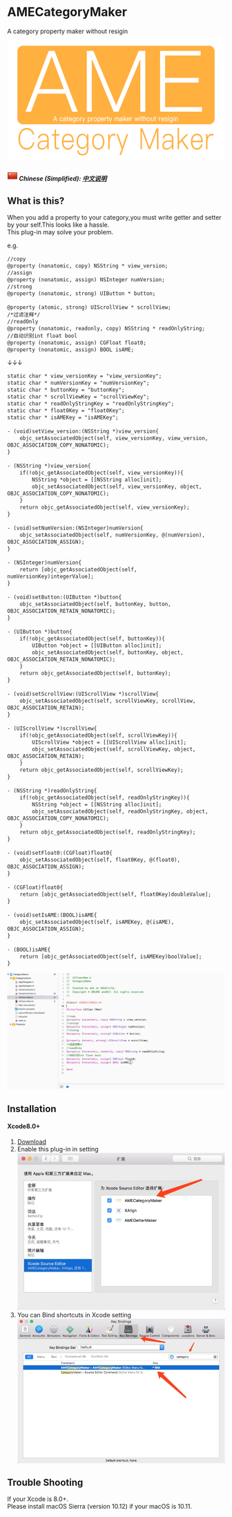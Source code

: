 # AMECategoryMaker
A category property maker without resigin<br>
![](Display/ACM-introduce.png)

##### ![cn](https://raw.githubusercontent.com/gosquared/flags/master/flags/flags/shiny/24/China.png) Chinese (Simplified): [中文说明](README_chs.md)

## What is this?
When you add a property to your category,you must write getter and setter by your self.This looks like a hassle. <br>
This plug-in may solve your problem.

e.g.
```
//copy
@property (nonatomic, copy) NSString * view_version;
//assign
@property (nonatomic, assign) NSInteger numVersion;
//strong
@property (nonatomic, strong) UIButton * button;

@property (atomic, strong) UIScrollView * scrollView;
/*过滤注释*/
//readOnly
@property (nonatomic, readonly, copy) NSString * readOnlyString;
//自动识别int float bool
@property (nonatomic, assign) CGFloat float0;
@property (nonatomic, assign) BOOL isAME;
```
↓↓↓
```
static char * view_versionKey = "view_versionKey";
static char * numVersionKey = "numVersionKey";
static char * buttonKey = "buttonKey";
static char * scrollViewKey = "scrollViewKey";
static char * readOnlyStringKey = "readOnlyStringKey";
static char * float0Key = "float0Key";
static char * isAMEKey = "isAMEKey";

- (void)setView_version:(NSString *)view_version{
    objc_setAssociatedObject(self, view_versionKey, view_version, OBJC_ASSOCIATION_COPY_NONATOMIC);
}

- (NSString *)view_version{
    if(!objc_getAssociatedObject(self, view_versionKey)){
        NSString *object = [[NSString alloc]init];
        objc_setAssociatedObject(self, view_versionKey, object, OBJC_ASSOCIATION_COPY_NONATOMIC);
    }
    return objc_getAssociatedObject(self, view_versionKey);
}

- (void)setNumVersion:(NSInteger)numVersion{
    objc_setAssociatedObject(self, numVersionKey, @(numVersion), OBJC_ASSOCIATION_ASSIGN);
}

- (NSInteger)numVersion{
    return [objc_getAssociatedObject(self, numVersionKey)integerValue];
}

- (void)setButton:(UIButton *)button{
    objc_setAssociatedObject(self, buttonKey, button, OBJC_ASSOCIATION_RETAIN_NONATOMIC);
}

- (UIButton *)button{
    if(!objc_getAssociatedObject(self, buttonKey)){
        UIButton *object = [[UIButton alloc]init];
        objc_setAssociatedObject(self, buttonKey, object, OBJC_ASSOCIATION_RETAIN_NONATOMIC);
    }
    return objc_getAssociatedObject(self, buttonKey);
}

- (void)setScrollView:(UIScrollView *)scrollView{
    objc_setAssociatedObject(self, scrollViewKey, scrollView, OBJC_ASSOCIATION_RETAIN);
}

- (UIScrollView *)scrollView{
    if(!objc_getAssociatedObject(self, scrollViewKey)){
        UIScrollView *object = [[UIScrollView alloc]init];
        objc_setAssociatedObject(self, scrollViewKey, object, OBJC_ASSOCIATION_RETAIN);
    }
    return objc_getAssociatedObject(self, scrollViewKey);
}

- (NSString *)readOnlyString{
    if(!objc_getAssociatedObject(self, readOnlyStringKey)){
        NSString *object = [[NSString alloc]init];
        objc_setAssociatedObject(self, readOnlyStringKey, object, OBJC_ASSOCIATION_COPY_NONATOMIC);
    }
    return objc_getAssociatedObject(self, readOnlyStringKey);
}

- (void)setFloat0:(CGFloat)float0{
    objc_setAssociatedObject(self, float0Key, @(float0), OBJC_ASSOCIATION_ASSIGN);
}

- (CGFloat)float0{
    return [objc_getAssociatedObject(self, float0Key)doubleValue];
}

- (void)setIsAME:(BOOL)isAME{
    objc_setAssociatedObject(self, isAMEKey, @(isAME), OBJC_ASSOCIATION_ASSIGN);
}

- (BOOL)isAME{
    return [objc_getAssociatedObject(self, isAMEKey)boolValue];
}
```

![](Display/category-gif.gif)

## Installation
#### Xcode8.0+
1. [Download](Product/AMECategoryMaker.zip)<br>
2. Enable this plug-in in setting<br>
![](Display/extensionUse.png)<br>
3. You can Bind shortcuts in Xcode setting <br>
![](Display/binding.png)<br>

## Trouble Shooting
If your Xcode is 8.0+.<br>
Please install macOS Sierra (version 10.12) if your macOS is 10.11.<br>
